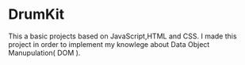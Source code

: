 # DrumKit
This a basic projects based on JavaScript,HTML and CSS.
I made this project in order to implement my knowlege about Data Object Manupulation( DOM ).
